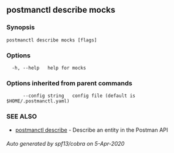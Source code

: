 ## postmanctl describe mocks



### Synopsis



```
postmanctl describe mocks [flags]
```

### Options

```
  -h, --help   help for mocks
```

### Options inherited from parent commands

```
      --config string   config file (default is $HOME/.postmanctl.yaml)
```

### SEE ALSO

* [postmanctl describe](postmanctl_describe.md)	 - Describe an entity in the Postman API

###### Auto generated by spf13/cobra on 5-Apr-2020
